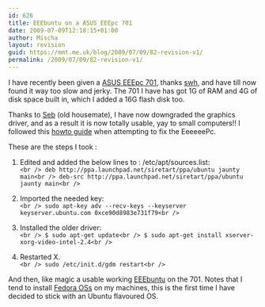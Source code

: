 ```yaml
---
id: 626
title: EEEbuntu on a ASUS EEEpc 701
date: 2009-07-09T12:18:15+01:00
author: Mischa
layout: revision
guid: https://mmt.me.uk/blog/2009/07/09/82-revision-v1/
permalink: /2009/07/09/82-revision-v1/
---
```

I have recently been given a [ASUS EEEpc 701](http://en.wikipedia.org/wiki/ASUS_Eee_PC), thanks [swh](http://plugin.org.uk/swh.xrdf#me), and have till now found it way too slow and jerky. The 701 I have has got 1G of RAM and 4G of disk space built in, which I added a 16G flash disk too.

Thanks to [Seb](http://oneshare.ecs.soton.ac.uk/people/) (old housemate), I have now downgraded the graphics driver, and as a result it is now totally usable, yay to small computers!! I followed this [howto guide](http://digitalpatch.blogspot.com/2009/06/story.html) when attempting to fix the EeeeeePc.

These are the steps I took : 

1. Edited and added the below lines to : /etc/apt/sources.list:  
`<br />
 deb http://ppa.launchpad.net/siretart/ppa/ubuntu jaunty main<br />
 deb-src http://ppa.launchpad.net/siretart/ppa/ubuntu jaunty main<br />
` 

2. Imported the needed key:  
`<br />
 sudo apt-key adv --recv-keys --keyserver keyserver.ubuntu.com 0xce90d8983e731f79<br />
` 

3. Installed the older driver:  
`<br />
 $ sudo apt-get update<br />
 $ sudo apt-get install xserver-xorg-video-intel-2.4<br />
` 

4. Restarted X.  
`<br />
sudo /etc/init.d/gdm restart<br />
` 

And then, like magic a usable working [EEEbuntu](http://eeebuntu.org/) on the 701. Notes that I tend to install [Fedora OSs](http://fedoraproject.org/) on my machines, this is the first time I have decided to stick with an Ubuntu flavoured OS.